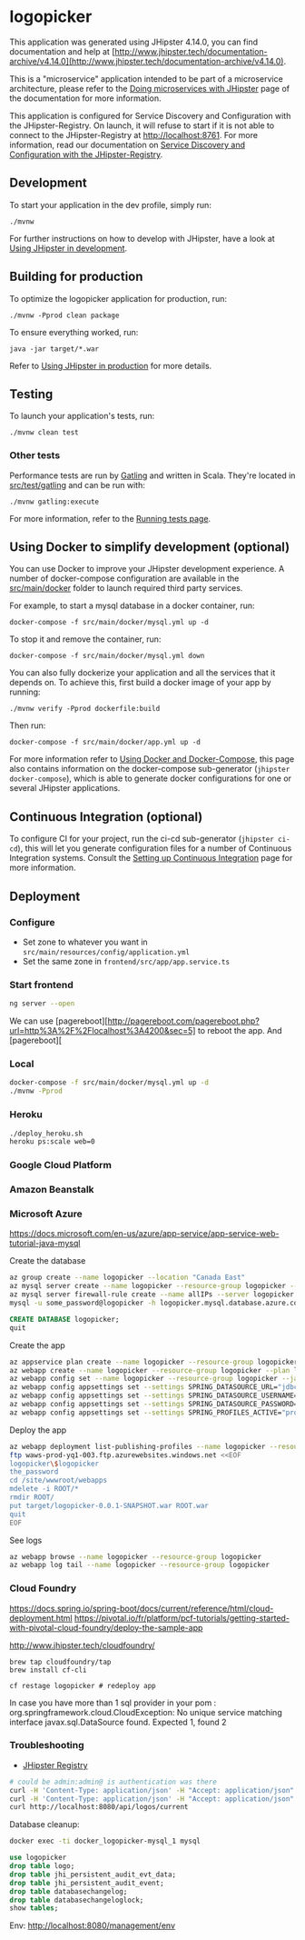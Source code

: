 # logopicker
This application was generated using JHipster 4.14.0, you can find documentation and help at [http://www.jhipster.tech/documentation-archive/v4.14.0](http://www.jhipster.tech/documentation-archive/v4.14.0).

This is a "microservice" application intended to be part of a microservice architecture, please refer to the [Doing microservices with JHipster][] page of the documentation for more information.

This application is configured for Service Discovery and Configuration with the JHipster-Registry. On launch, it will refuse to start if it is not able to connect to the JHipster-Registry at [http://localhost:8761](http://localhost:8761). For more information, read our documentation on [Service Discovery and Configuration with the JHipster-Registry][].

## Development

To start your application in the dev profile, simply run:

    ./mvnw


For further instructions on how to develop with JHipster, have a look at [Using JHipster in development][].



## Building for production

To optimize the logopicker application for production, run:

    ./mvnw -Pprod clean package

To ensure everything worked, run:

    java -jar target/*.war


Refer to [Using JHipster in production][] for more details.

## Testing

To launch your application's tests, run:

    ./mvnw clean test
### Other tests

Performance tests are run by [Gatling][] and written in Scala. They're located in [src/test/gatling](src/test/gatling) and can be run with:

    ./mvnw gatling:execute

For more information, refer to the [Running tests page][].

## Using Docker to simplify development (optional)

You can use Docker to improve your JHipster development experience. A number of docker-compose configuration are available in the [src/main/docker](src/main/docker) folder to launch required third party services.

For example, to start a mysql database in a docker container, run:

    docker-compose -f src/main/docker/mysql.yml up -d

To stop it and remove the container, run:

    docker-compose -f src/main/docker/mysql.yml down

You can also fully dockerize your application and all the services that it depends on.
To achieve this, first build a docker image of your app by running:

    ./mvnw verify -Pprod dockerfile:build

Then run:

    docker-compose -f src/main/docker/app.yml up -d

For more information refer to [Using Docker and Docker-Compose][], this page also contains information on the docker-compose sub-generator (`jhipster docker-compose`), which is able to generate docker configurations for one or several JHipster applications.

## Continuous Integration (optional)

To configure CI for your project, run the ci-cd sub-generator (`jhipster ci-cd`), this will let you generate configuration files for a number of Continuous Integration systems. Consult the [Setting up Continuous Integration][] page for more information.

[JHipster Homepage and latest documentation]: http://www.jhipster.tech
[JHipster 4.14.0 archive]: http://www.jhipster.tech/documentation-archive/v4.14.0
[Doing microservices with JHipster]: http://www.jhipster.tech/documentation-archive/v4.14.0/microservices-architecture/
[Using JHipster in development]: http://www.jhipster.tech/documentation-archive/v4.14.0/development/
[Service Discovery and Configuration with the JHipster-Registry]: http://www.jhipster.tech/documentation-archive/v4.14.0/microservices-architecture/#jhipster-registry
[Using Docker and Docker-Compose]: http://www.jhipster.tech/documentation-archive/v4.14.0/docker-compose
[Using JHipster in production]: http://www.jhipster.tech/documentation-archive/v4.14.0/production/
[Running tests page]: http://www.jhipster.tech/documentation-archive/v4.14.0/running-tests/
[Setting up Continuous Integration]: http://www.jhipster.tech/documentation-archive/v4.14.0/setting-up-ci/

[Gatling]: http://gatling.io/

## Deployment

### Configure

* Set zone to whatever you want in `src/main/resources/config/application.yml`
* Set the same zone in `frontend/src/app/app.service.ts`

### Start frontend

```bash
ng server --open
```

We can use [pagereboot][http://pagereboot.com/pagereboot.php?url=http%3A%2F%2Flocalhost%3A4200&sec=5] to reboot the app.
And [pagereboot][

### Local

```bash
docker-compose -f src/main/docker/mysql.yml up -d
./mvnw -Pprod
```

### Heroku

```bash
./deploy_heroku.sh
heroku ps:scale web=0
```

### Google Cloud Platform

### Amazon Beanstalk

### Microsoft Azure

https://docs.microsoft.com/en-us/azure/app-service/app-service-web-tutorial-java-mysql

Create the database

```bash
az group create --name logopicker --location "Canada East"
az mysql server create --name logopicker --resource-group logopicker --location "Canada East" --admin-user some_user --admin-password some_password
az mysql server firewall-rule create --name allIPs --server logopicker --resource-group logopicker --start-ip-address 0.0.0.0 --end-ip-address 255.255.255.255
mysql -u some_password@logopicker -h logopicker.mysql.database.azure.com -P 3306 -p

```

```sql
CREATE DATABASE logopicker;
quit
```

Create the app

```bash
az appservice plan create --name logopicker --resource-group logopicker --sku FREE
az webapp create --name logopicker --resource-group logopicker --plan logopicker
az webapp config set --name logopicker --resource-group logopicker --java-version 1.8 --java-container Tomcat --java-container-version 9.0
az webapp config appsettings set --settings SPRING_DATASOURCE_URL="jdbc:mysql://logopicker.mysql.database.azure.com:3306/logopicker?verifyServerCertificate=true&useSSL=true&requireSSL=false" --resource-group logopicker --name logopicker
az webapp config appsettings set --settings SPRING_DATASOURCE_USERNAME=some_user@logopicker --resource-group logopicker --name logopicker
az webapp config appsettings set --settings SPRING_DATASOURCE_PASSWORD=some_password --resource-group logopicker --name logopicker
az webapp config appsettings set --settings SPRING_PROFILES_ACTIVE="prod,azure" --resource-group logopicker --name logopicker
```

Deploy the app

```bash
az webapp deployment list-publishing-profiles --name logopicker --resource-group logopicker --query "[?publishMethod=='FTP'].{URL:publishUrl, Username:userName,Password:userPWD}" --output json
ftp waws-prod-yq1-003.ftp.azurewebsites.windows.net <<EOF
logopicker\$logopicker
the_password
cd /site/wwwroot/webapps
mdelete -i ROOT/*
rmdir ROOT/
put target/logopicker-0.0.1-SNAPSHOT.war ROOT.war
quit
EOF
```

See logs

```bash
az webapp browse --name logopicker --resource-group logopicker
az webapp log tail --name logopicker --resource-group logopicker
````

### Cloud Foundry

https://docs.spring.io/spring-boot/docs/current/reference/html/cloud-deployment.html
https://pivotal.io/fr/platform/pcf-tutorials/getting-started-with-pivotal-cloud-foundry/deploy-the-sample-app

http://www.jhipster.tech/cloudfoundry/

    brew tap cloudfoundry/tap
    brew install cf-cli 
    
    cf restage logopicker # redeploy app
    
In case you have more than 1 sql provider in your pom :
org.springframework.cloud.CloudException: No unique service matching interface javax.sql.DataSource found. Expected 1, found 2


### Troubleshooting

* [JHipster Registry](https://henri-jhipster-registry.herokuapp.com)

```bash
# could be admin:admin@ is authentication was there
curl -H 'Content-Type: application/json' -H "Accept: application/json" https://henri-jhipster-registry.herokuapp.com/api/eureka/applications
curl -H 'Content-Type: application/json' -H "Accept: application/json" https://henri-jhipster-registry.herokuapp.com/eureka/apps/LOGOPICKER
curl http://localhost:8080/api/logos/current
```

Database cleanup:

```bash
docker exec -ti docker_logopicker-mysql_1 mysql
```

```sql
use logopicker
drop table logo;
drop table jhi_persistent_audit_evt_data;
drop table jhi_persistent_audit_event;
drop table databasechangelog;
drop table databasechangeloglock;
show tables;
```

Env: [http://localhost:8080/management/env](http://localhost:8080/management/env)
